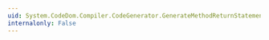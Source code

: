 ```yaml
---
uid: System.CodeDom.Compiler.CodeGenerator.GenerateMethodReturnStatement(System.CodeDom.CodeMethodReturnStatement)
internalonly: False
---
```

